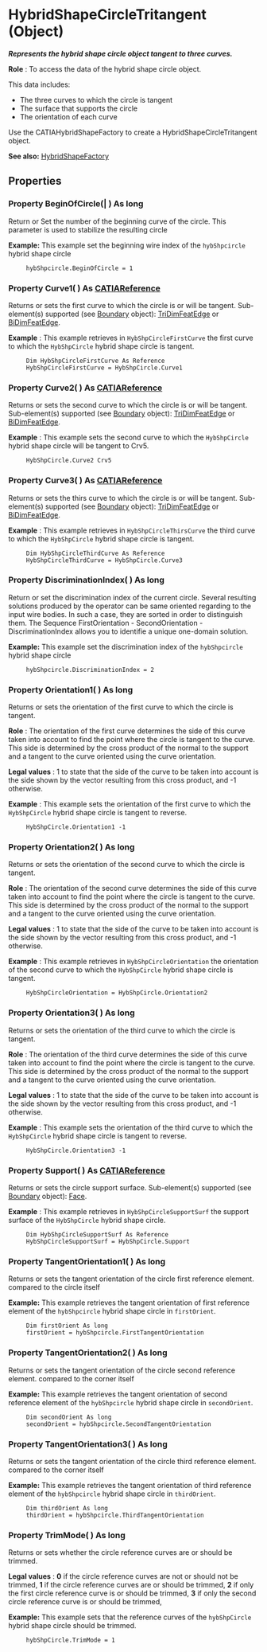 # HybridShapeCircleTritangent (Object)

**_Represents the hybrid shape circle object tangent to three curves._**

**Role** : To access the data of the hybrid shape circle object.

This data includes:

  * The three curves to which the circle is tangent
  * The surface that supports the circle
  * The orientation of each curve

Use the CATIAHybridShapeFactory to create a HybridShapeCircleTritangent object.

**See also:**      [HybridShapeFactory](../GSMInterfaces/interface_HybridShapeFactory_68680.md)

## Properties

### Property **BeginOfCircle**(| ) As long

   Return or Set the number of the beginning curve of the circle. This parameter is used to stabilize the resulting circle

**Example:**      This example set the beginning wire index of the `hybShpcircle` hybrid shape circle

```VBScript
     hybShpcircle.BeginOfCircle = 1

```

### Property **Curve1**( ) As [CATIAReference](../InfInterfaces/interface_Reference_17481.md)

   Returns or sets the first curve to which the circle is or will be tangent.
Sub-element(s) supported (see [Boundary](../MecModInterfaces/interface_Boundary_14542.md) object): [TriDimFeatEdge](../MecModInterfaces/interface_TriDimFeatEdge_39030.md) or [BiDimFeatEdge](../MecModInterfaces/interface_BiDimFeatEdge_33192.md).

**Example** :      This example retrieves in `HybShpCircleFirstCurve` the first curve to which the `HybShpCircle` hybrid shape circle is tangent.

```VBScript
     Dim HybShpCircleFirstCurve As Reference
     HybShpCircleFirstCurve = HybShpCircle.Curve1

```

### Property **Curve2**( ) As [CATIAReference](../InfInterfaces/interface_Reference_17481.md)

   Returns or sets the second curve to which the circle is or will be tangent.
Sub-element(s) supported (see [Boundary](../MecModInterfaces/interface_Boundary_14542.md) object): [TriDimFeatEdge](../MecModInterfaces/interface_TriDimFeatEdge_39030.md) or [BiDimFeatEdge](../MecModInterfaces/interface_BiDimFeatEdge_33192.md).

**Example** :      This example sets the second curve to which the `HybShpCircle` hybrid shape circle will be tangent to Crv5.

```VBScript
     HybShpCircle.Curve2 Crv5

```

### Property **Curve3**( ) As [CATIAReference](../InfInterfaces/interface_Reference_17481.md)

   Returns or sets the thirs curve to which the circle is or will be tangent.
Sub-element(s) supported (see [Boundary](../MecModInterfaces/interface_Boundary_14542.md) object): [TriDimFeatEdge](../MecModInterfaces/interface_TriDimFeatEdge_39030.md) or [BiDimFeatEdge](../MecModInterfaces/interface_BiDimFeatEdge_33192.md).

**Example** :      This example retrieves in `HybShpCircleThirsCurve` the third curve to which the `HybShpCircle` hybrid shape circle is tangent.

```VBScript
     Dim HybShpCircleThirdCurve As Reference
     HybShpCircleThirdCurve = HybShpCircle.Curve3

```

### Property **DiscriminationIndex**( ) As long

   Return or set the discrimination index of the current circle. Several resulting solutions produced by the operator can be same oriented regarding to the input wire bodies. In such a case, they are sorted in order to distinguish them. The Sequence FirstOrientation - SecondOrientation - DiscriminationIndex allows you to identifie a unique one-domain solution.

**Example:**      This example set the discrimination index of the `hybShpcircle` hybrid shape circle

```VBScript
     hybShpcircle.DiscriminationIndex = 2

```

### Property **Orientation1**( ) As long

   Returns or sets the orientation of the first curve to which the circle is tangent.

**Role** : The orientation of the first curve determines the side of this curve taken into account to find the point where the circle is tangent to the curve. This side is determined by the cross product of the normal to the support and a tangent to the curve oriented using the curve orientation.

**Legal values** : 1 to state that the side of the curve to be taken into account is the side shown by the vector resulting from this cross product, and -1 otherwise.

**Example** :      This example sets the orientation of the first curve to which the `HybShpCircle` hybrid shape circle is tangent to reverse.

```VBScript
     HybShpCircle.Orientation1 -1

```

### Property **Orientation2**( ) As long

   Returns or sets the orientation of the second curve to which the circle is tangent.

**Role** : The orientation of the second curve determines the side of this curve taken into account to find the point where the circle is tangent to the curve. This side is determined by the cross product of the normal to the support and a tangent to the curve oriented using the curve orientation.

**Legal values** : 1 to state that the side of the curve to be taken into account is the side shown by the vector resulting from this cross product, and -1 otherwise.

**Example** :      This example retrieves in `HybShpCircleOrientation` the orientation of the second curve to which the `HybShpCircle` hybrid shape circle is tangent.

```VBScript
     HybShpCircleOrientation = HybShpCircle.Orientation2

```

### Property **Orientation3**( ) As long

   Returns or sets the orientation of the third curve to which the circle is tangent.

**Role** : The orientation of the third curve determines the side of this curve taken into account to find the point where the circle is tangent to the curve. This side is determined by the cross product of the normal to the support and a tangent to the curve oriented using the curve orientation.

**Legal values** : 1 to state that the side of the curve to be taken into account is the side shown by the vector resulting from this cross product, and -1 otherwise.

**Example** :      This example sets the orientation of the third curve to which the `HybShpCircle` hybrid shape circle is tangent to reverse.

```VBScript
     HybShpCircle.Orientation3 -1

```

### Property **Support**( ) As [CATIAReference](../InfInterfaces/interface_Reference_17481.md)

   Returns or sets the circle support surface.
Sub-element(s) supported (see [Boundary](../MecModInterfaces/interface_Boundary_14542.md) object): [Face](../MecModInterfaces/interface_Face_3398.md).

**Example** :      This example retrieves in `HybShpCircleSupportSurf` the support surface of the `HybShpCircle` hybrid shape circle.

```VBScript
     Dim HybShpCircleSupportSurf As Reference
     HybShpCircleSupportSurf = HybShpCircle.Support

```

### Property **TangentOrientation1**( ) As long

   Returns or sets the tangent orientation of the circle first reference element. compared to the circle itself

**Example:**      This example retrieves the tangent orientation of first reference element of the `hybShpcircle` hybrid shape circle in `firstOrient`.

```VBScript
     Dim firstOrient As long
     firstOrient = hybShpcircle.FirstTangentOrientation

```

### Property **TangentOrientation2**( ) As long

   Returns or sets the tangent orientation of the circle second reference element. compared to the corner itself

**Example:**      This example retrieves the tangent orientation of second reference element of the `hybShpcircle` hybrid shape circle in `secondOrient`.

```VBScript
     Dim secondOrient As long
     secondOrient = hybShpcircle.SecondTangentOrientation

```

### Property **TangentOrientation3**( ) As long

   Returns or sets the tangent orientation of the circle third reference element. compared to the corner itself

**Example:**      This example retrieves the tangent orientation of third reference element of the `hybShpcircle` hybrid shape circle in `thirdOrient`.

```VBScript
     Dim thirdOrient As long
     thirdOrient = hybShpcircle.ThirdTangentOrientation

```

### Property **TrimMode**( ) As long

   Returns or sets whether the circle reference curves are or should be trimmed.

**Legal values** : **0** if the circle reference curves are not or should not be trimmed, **1** if the circle reference curves are or should be trimmed, **2** if only the first circle reference curve is or should be trimmed, **3** if only the second circle reference curve is or should be trimmed,

**Example:**      This example sets that the reference curves of the `hybShpCircle` hybrid shape circle should be trimmed.

```VBScript
     hybShpCircle.TrimMode = 1

```